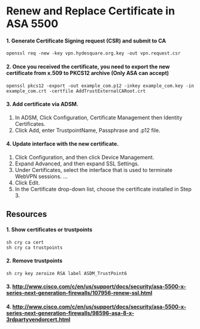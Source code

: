 # Renew and Replace Certificate in ASA 5500

#### 1. Generate Certificate Signing request (CSR) and submit to CA
```
openssl req -new -key vpn.hydesquare.org.key -out vpn.request.csr
```
#### 2. Once you received the certificate, you need to export the new certificate from x.509 to PKCS12 archive (Only ASA can accept)
```
openssl pkcs12 -export -out example_com.p12 -inkey example_com.key -in example_com.crt -certfile AddTrustExternalCARoot.crt
```
#### 3. Add certificate via ADSM.
1. In ADSM, Click Configuration, Certificate Management then Identity Certificates.
2. Click Add, enter TrustpointName, Passphrase and .p12 file.

#### 4. Update interface with the new certificate.
1. Click Configuration, and then click Device Management.
2. Expand Advanced, and then expand SSL Settings.
3. Under Certificates, select the interface that is used to terminate WebVPN sessions. ...
4. Click Edit.
5. In the Certificate drop-down list, choose the certificate installed in Step 3.

## Resources
#### 1. Show certificates or trustpoints
```
sh cry ca cert
sh cry ca trustpoints
```
#### 2. Remove trustpoints
```
sh cry key zeroize RSA label ASDM_TrustPoint6
```
#### 3. http://www.cisco.com/c/en/us/support/docs/security/asa-5500-x-series-next-generation-firewalls/107956-renew-ssl.html
#### 4. http://www.cisco.com/c/en/us/support/docs/security/asa-5500-x-series-next-generation-firewalls/98596-asa-8-x-3rdpartyvendorcert.html